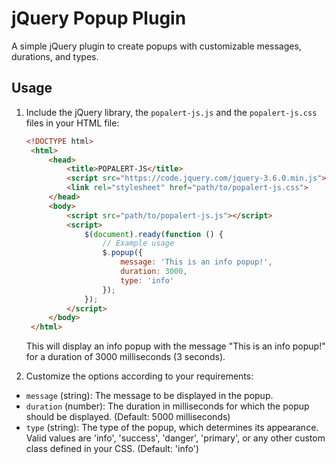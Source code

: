 # jQuery Popup Plugin

A simple jQuery plugin to create popups with customizable messages, durations, and types.

## Usage

1. Include the jQuery library, the `popalert-js.js` and the  `popalert-js.css` files in your HTML file:

   ```html
   <!DOCTYPE html>
    <html>
        <head>
            <title>POPALERT-JS</title>
            <script src="https://code.jquery.com/jquery-3.6.0.min.js"></script>
            <link rel="stylesheet" href="path/to/popalert-js.css">
        </head>
        <body>
            <script src="path/to/popalert-js.js"></script>
            <script>
                $(document).ready(function () {
                    // Example usage
                    $.popup({
                        message: 'This is an info popup!',
                        duration: 3000,
                        type: 'info'
                    });
                });
            </script>
        </body>
    </html>
    ```
    This will display an info popup with the message "This is an info popup!" for a duration of 3000 milliseconds (3 seconds).
2. Customize the options according to your requirements:

- `message` (string): The message to be displayed in the popup.
- `duration` (number): The duration in milliseconds for which the popup should be displayed. (Default: 5000 milliseconds)
- `type` (string): The type of the popup, which determines its appearance. Valid values are 'info', 'success', 'danger', 'primary', or any other custom class defined in your CSS. (Default: 'info')

